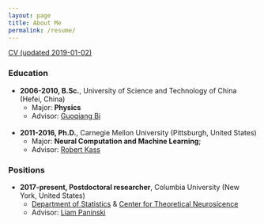 ```yaml
---
layout: page
title: About Me 
permalink: /resume/
---
```

[CV (updated 2019-01-02)](/data/cv.pdf) 

### Education

* **2006-2010, B.Sc.**, University of Science and Technology of China (Hefei, China)
  * Major: **Physics**
  * Advisor: [Guoqiang Bi](http://en.hfnl.ustc.edu.cn/Faculty/Facultys/201107/t20110716_116204.html)
<br><br>
* **2011-2016, Ph.D.**, Carnegie Mellon University (Pittsburgh, United States)
  * Major: **Neural Computation and Machine Learning**; 
  * Advisor: [Robert Kass](http://www.stat.cmu.edu/~kass)

### Positions

* **2017-present, Postdoctoral researcher**, Columbia University (New York, United States)
	* [Department of Statistics](http://stat.columbia.edu/) & [Center for Theoretical Neurosicence](https://ctn.zuckermaninstitute.columbia.edu/)
	* Advisor: [Liam Paninski](http://www.stat.columbia.edu/~liam/)


